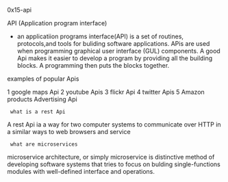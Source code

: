 0x15-api

 API (Application program interface)
 
 * an applicatiion programs interface(API) is a set of routines, protocols,and tools for buliding software
 applications. APis are used when programming graphical user interface (GUL) components. A good Api makes
 it easier to develop a program by providing all the building blocks. A programming then puts the blocks
 together.

  examples of popular Apis

  1 google maps Api
  2 youtube Apis
  3 flickr Api
  4 twitter Apis
  5 Amazon products Advertising Api

     what is a rest Api 

A rest Api ia a way for two computer systems to communicate over 
HTTP in a similar ways to web browsers and service

     what are microservices

microservice architecture, or simply microservice is distinctive method of developing 
software systems that tries to focus on bulding single-functions modules with well-defined
interface and operations.